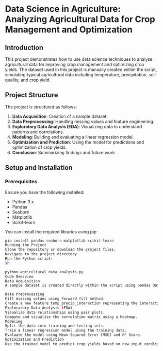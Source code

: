 # Data Science in Agriculture: Analyzing Agricultural Data for Crop Management and Optimization

## Introduction

This project demonstrates how to use data science techniques to analyze agricultural data for improving crop management and optimizing crop yields. The dataset used in this project is manually created within the script, simulating typical agricultural data including temperature, precipitation, soil quality, and crop yield.

## Project Structure

The project is structured as follows:
1. **Data Acquisition**: Creation of a sample dataset.
2. **Data Preprocessing**: Handling missing values and feature engineering.
3. **Exploratory Data Analysis (EDA)**: Visualizing data to understand patterns and correlations.
4. **Modeling**: Building and evaluating a linear regression model.
5. **Optimization and Prediction**: Using the model for predictions and optimization of crop yields.
6. **Conclusion**: Summarizing findings and future work.

## Setup and Installation

### Prerequisites

Ensure you have the following installed:
- Python 3.x
- Pandas
- Seaborn
- Matplotlib
- Scikit-learn

You can install the required libraries using pip:
```sh
pip install pandas seaborn matplotlib scikit-learn
Running the Project
Clone the repository or download the project files.
Navigate to the project directory.
Run the Python script:
sh

python agricultural_data_analysis.py
Code Overview
Data Acquisition
A sample dataset is created directly within the script using pandas DataFrame.

Data Preprocessing
Fill missing values using forward fill method.
Create a new feature temp_precip_interaction representing the interaction between temperature and precipitation.
Exploratory Data Analysis (EDA)
Visualize data relationships using pair plots.
Compute and visualize the correlation matrix using a heatmap.
Modeling
Split the data into training and testing sets.
Train a linear regression model using the training data.
Evaluate the model using Mean Squared Error (MSE) and R² Score.
Optimization and Prediction
Use the trained model to predict crop yields based on new input conditions.